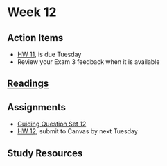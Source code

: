 # Week 12

## Action Items
* [HW 11](https://genchem.science.psu.edu/homework-11-wc), is due Tuesday
* Review your Exam 3 feedback when it is available


## [Readings](https://genchem.science.psu.edu)



## Assignments

- [Guiding Question Set 12](https://psu.instructure.com/courses/1866869/quizzes/331) 
- [HW 12](https://genchem.science.psu.edu/homework-12-houck), submit to Canvas by next Tuesday


## Study Resources












